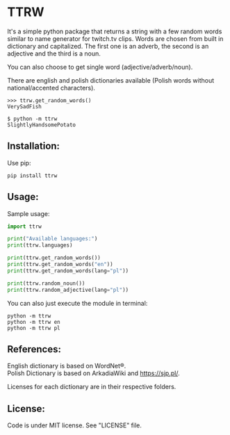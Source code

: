 # TTRW

It's a simple python package that returns a string with a few random words similar to name generator for twitch.tv clips.
Words are chosen from built in dictionary and capitalized.
The first one is an adverb, the second is an adjective and the third is a noun.

You can also choose to get single word (adjective/adverb/noun).

There are english and polish dictionaries available (Polish words without national/accented characters).

```
>>> ttrw.get_random_words()  
VerySadFish
```

```
$ python -m ttrw
SlightlyHandsomePotato
```

## Installation:
Use pip:
```commandline
pip install ttrw
```

## Usage:
Sample usage:
```python
import ttrw

print("Available languages:")
print(ttrw.languages)

print(ttrw.get_random_words())
print(ttrw.get_random_words("en"))
print(ttrw.get_random_words(lang="pl"))

print(ttrw.random_noun())
print(ttrw.random_adjective(lang="pl"))
```

You can also just execute the module in terminal:
```
python -m ttrw
python -m ttrw en
python -m ttrw pl
```

## References:

English dictionary is based on WordNet®.  
Polish Dictionary is based on ArkadiaWiki and https://sjp.pl/.  

Licenses for each dictionary are in their respective folders.

## License:
Code is under MIT license. See "LICENSE" file.